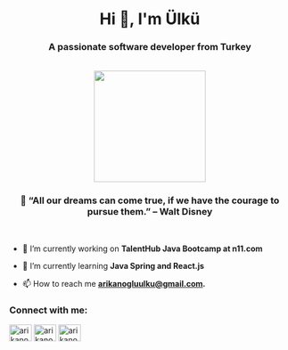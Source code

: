 <h1 align="center">Hi 👋, I'm Ülkü</h1>
<h3 align="center">A passionate software developer from Turkey</h3>

 <br>
 <div align="center">
 <img src="https://st3.depositphotos.com/34566482/36872/v/950/depositphotos_368727510-stock-illustration-woman-sitting-laptop-concept-illustration.jpg" width="200" height="200" />
 <h3 > 🚀 “All our dreams can come true, if we have the courage to pursue them.”   – Walt Disney </h3>
</div>

 <br>

- 🔭 I’m currently working on **TalentHub Java Bootcamp at n11.com**

- 🌱 I’m currently learning **Java Spring and React.js**

- 📫 How to reach me **arikanogluulku@gmail.com.**



<h3 align="left">Connect with me:</h3>
<p align="left">
<a href="https://linkedin.com/in/arikanogluulku" target="blank"><img align="center" src="https://raw.githubusercontent.com/rahuldkjain/github-profile-readme-generator/master/src/images/icons/Social/linked-in-alt.svg" alt="arikanogluulku" height="30" width="40" /></a>
<a href="https://twitter.com/arikanogluulku" target="blank"><img align="center" src="https://raw.githubusercontent.com/rahuldkjain/github-profile-readme-generator/master/src/images/icons/Social/twitter.svg" alt="arikanogluulku" height="30" width="40" /></a>  
<a href="https://instagram.com/arikanogluulku" target="blank"><img align="center" src="https://raw.githubusercontent.com/rahuldkjain/github-profile-readme-generator/master/src/images/icons/Social/instagram.svg" alt="arikanogluulku" height="30" width="40" /></a>
</p>  



